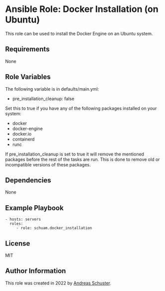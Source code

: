 # Ansible Role: Docker Installation (on Ubuntu)

This role can be used to install the Docker Engine on an Ubuntu system.

## Requirements

None


## Role Variables

The following variable is in defaults/main.yml:

- pre_installation_cleanup: false

Set this to true if you have any of the following packages installed on your
system:

- docker
- docker-engine
- docker.io
- containerd
- runc

If pre_installation_cleanup is set to true it will remove the mentioned
packages before the rest of the tasks are run. This is done to remove old or
incompatible versions of these packages.


## Dependencies

None


## Example Playbook

    - hosts: servers
      roles:
         - role: schuam.docker_installation

## License

MIT


## Author Information

This role was created in 2022 by [Andreas Schuster](https://www.schuam.de/).


